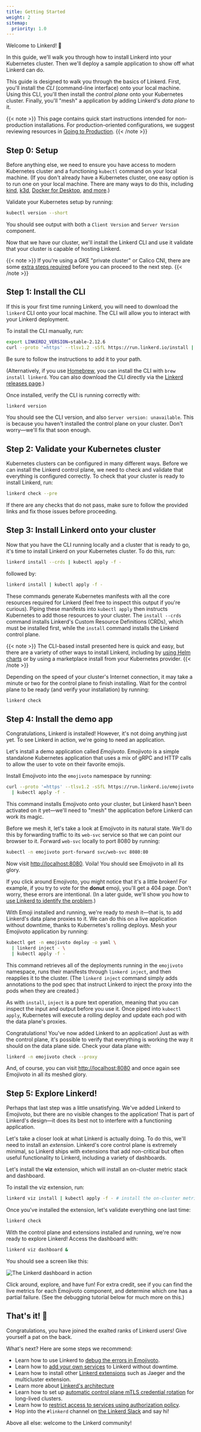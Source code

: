 ```yaml
---
title: Getting Started
weight: 2
sitemap:
  priority: 1.0
---
```


Welcome to Linkerd! 🎈

In this guide, we'll walk you through how to install Linkerd into your
Kubernetes cluster. Then we'll deploy a sample application to show off what
Linkerd can do.

This guide is designed to walk you through the basics of Linkerd. First, you'll
install the *CLI* (command-line interface) onto your local machine. Using this
CLI, you'll then install the *control plane* onto your Kubernetes cluster.
Finally, you'll "mesh" a application by adding Linkerd's *data plane* to it.

{{< note >}}
This page contains quick start instructions intended for non-production
installations. For production-oriented configurations, we suggest reviewing
resources in [Going to Production](/going-to-production/).
{{< /note >}}

## Step 0: Setup

Before anything else, we need to ensure you have access to modern Kubernetes
cluster and a functioning `kubectl` command on your local machine.  (If you
don't already have a Kubernetes cluster, one easy option is to run one on your
local machine. There are many ways to do this, including
[kind](https://kind.sigs.k8s.io/), [k3d](https://k3d.io/), [Docker for
Desktop](https://www.docker.com/products/docker-desktop), [and
more](https://kubernetes.io/docs/setup/).)

Validate your Kubernetes setup by running:

```bash
kubectl version --short
```

You should see output with both a `Client Version` and `Server Version`
component.

Now that we have our cluster, we'll install the Linkerd CLI and use it validate
that your cluster is capable of hosting Linkerd.

{{< note >}}
If you're using a GKE "private cluster" or Calico CNI, there are some [extra steps
required](../reference/cluster-configuration/#private-clusters) before you can
proceed to the next step.
{{< /note >}}

## Step 1: Install the CLI

If this is your first time running Linkerd, you will need to download the
`linkerd` CLI onto your local machine. The CLI will allow you to interact with
your Linkerd deployment.

To install the CLI manually, run:

```bash
export LINKERD2_VERSION=stable-2.12.6
curl --proto '=https' --tlsv1.2 -sSfL https://run.linkerd.io/install | sh
```

Be sure to follow the instructions to add it to your path.

(Alternatively, if you use [Homebrew](https://brew.sh), you can install the CLI
with `brew install linkerd`. You can also download the CLI directly via the
[Linkerd releases page](https://github.com/linkerd/linkerd2/releases/).)

Once installed, verify the CLI is running correctly with:

```bash
linkerd version
```

You should see the CLI version, and also `Server version: unavailable`. This is
because you haven't installed the control plane on your cluster. Don't
worry&mdash;we'll fix that soon enough.

## Step 2: Validate your Kubernetes cluster

Kubernetes clusters can be configured in many different ways. Before we can
install the Linkerd control plane, we need to check and validate that
everything is configured correctly. To check that your cluster is ready to
install Linkerd, run:

```bash
linkerd check --pre
```

If there are any checks that do not pass, make sure to follow the provided links
and fix those issues before proceeding.

## Step 3: Install Linkerd onto your cluster

Now that you have the CLI running locally and a cluster that is ready to go,
it's time to install Linkerd on your Kubernetes cluster. To do this, run:

```bash
linkerd install --crds | kubectl apply -f -
```

followed by:

```bash
linkerd install | kubectl apply -f -
```

These commands generate Kubernetes manifests with all the core resources required
for Linkerd (feel free to inspect this output if you're curious). Piping these
manifests into `kubectl apply` then instructs Kubernetes to add those resources
to your cluster. The `install --crds` command installs Linkerd's Custom Resource
Definitions (CRDs), which must be installed first, while the `install` command
installs the Linkerd control plane.

{{< note >}}
The CLI-based install presented here is quick and easy, but there are a variety
of other ways to install Linkerd, including by [using Helm
charts](../tasks/install-helm/) or by using a marketplace install from your
Kubernetes provider.
{{< /note >}}

Depending on the speed of your cluster's Internet connection, it may take a
minute or two for the control plane to finish installing. Wait for the control
plane to be ready (and verify your installation) by running:

```bash
linkerd check
```

## Step 4: Install the demo app

Congratulations, Linkerd is installed! However, it's not doing anything just
yet. To see Linkerd in action, we're going to need an application.

Let's install a demo application called *Emojivoto*. Emojivoto is a simple
standalone Kubernetes application that uses a mix of gRPC and HTTP calls to
allow the user to vote on their favorite emojis.

Install Emojivoto into the `emojivoto` namespace by running:

```bash
curl --proto '=https' --tlsv1.2 -sSfL https://run.linkerd.io/emojivoto.yml \
  | kubectl apply -f -
```

This command installs Emojivoto onto your cluster, but Linkerd hasn't been
activated on it yet—we'll need to "mesh" the application before Linkerd can
work its magic.

Before we mesh it, let's take a look at Emojivoto in its natural state.
We'll do this by forwarding traffic to its `web-svc` service so that we can
point our browser to it. Forward `web-svc` locally to port 8080 by running:

```bash
kubectl -n emojivoto port-forward svc/web-svc 8080:80
```

Now visit [http://localhost:8080](http://localhost:8080). Voila! You should see
Emojivoto in all its glory.

If you click around Emojivoto, you might notice that it's a little broken!  For
example, if you try to vote for the **donut** emoji, you'll get a 404 page.
Don't worry, these errors are intentional. (In a later guide, we'll show you
how to [use Linkerd to identify the problem](../tasks/debugging-your-service/).)

With Emoji installed and running, we're ready to *mesh* it—that is, to add
Linkerd's data plane proxies to it. We can do this on a live application
without downtime, thanks to Kubernetes's rolling deploys. Mesh your Emojivoto
application by running:

```bash
kubectl get -n emojivoto deploy -o yaml \
  | linkerd inject - \
  | kubectl apply -f -
```

This command retrieves all of the deployments running in the `emojivoto`
namespace, runs their manifests through `linkerd inject`, and then reapplies it
to the cluster. (The `linkerd inject` command simply adds annotations to the
pod spec that instruct Linkerd to inject the proxy into the pods when they
are created.)

As with `install`, `inject` is a pure text operation, meaning that you can
inspect the input and output before you use it. Once piped into `kubectl
apply`, Kubernetes will execute a rolling deploy and update each pod with the
data plane's proxies.

Congratulations! You've now added Linkerd to an application! Just as with the
control plane, it's possible to verify that everything is working the way it
should on the data plane side. Check your data plane with:

```bash
linkerd -n emojivoto check --proxy
```

And, of course, you can visit [http://localhost:8080](http://localhost:8080)
and once again see Emojivoto in all its meshed glory.

## Step 5: Explore Linkerd!

Perhaps that last step was a little unsatisfying. We've added Linkerd to
Emojivoto, but there are no visible changes to the application! That is part
of Linkerd's design—it does its best not to interfere with a functioning
application.

Let's take a closer look at what Linkerd is actually doing. To do this,
we'll need to install an *extension*. Linkerd's core control plane is extremely
minimal, so Linkerd ships with extensions that add non-critical but often
useful functionality to Linkerd, including a variety of dashboards.

Let's install the **viz** extension, which will install an on-cluster metric
stack and dashboard.

To install the viz extension, run:

```bash
linkerd viz install | kubectl apply -f - # install the on-cluster metrics stack
```

Once you've installed the extension, let's validate everything one last time:

```bash
linkerd check
```

With the control plane and extensions installed and running, we're now ready
to explore Linkerd! Access the dashboard with:

```bash
linkerd viz dashboard &
```

You should see a screen like this:

![The Linkerd dashboard in action](/docs/images/getting-started/viz-empty-dashboard.png "The Linkerd dashboard in action")

Click around, explore, and have fun! For extra credit, see if you can find the
live metrics for each Emojivoto component, and determine which one has a partial
failure. (See the debugging tutorial below for much more on this.)

## That's it! 👏

Congratulations, you have joined the exalted ranks of Linkerd users!
Give yourself a pat on the back.

What's next? Here are some steps we recommend:

* Learn how to use Linkerd to [debug the errors in
  Emojivoto](../tasks/debugging-your-service/).
* Learn how to [add your own services](../tasks/adding-your-service/) to
  Linkerd without downtime.
* Learn how to install other [Linkerd extensions](../tasks/extensions/) such as
  Jaeger and the multicluster extension.
* Learn more about [Linkerd's architecture](../reference/architecture/)
* Learn how to set up [automatic control plane mTLS credential
  rotation](../tasks/automatically-rotating-control-plane-tls-credentials/) for
  long-lived clusters.
* Learn how to [restrict access to services using authorization
  policy](../tasks/restricting-access/).
* Hop into the `#linkerd` channel on [the Linkerd
  Slack](https://slack.linkerd.io)
  and say hi!

Above all else: welcome to the Linkerd community!
